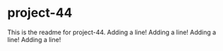 # project-44

This is the readme for project-44.
Adding a line!
Adding a line!
Adding a line!
Adding a line!
